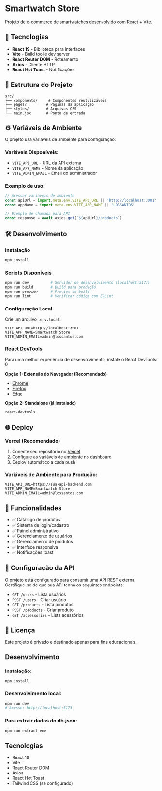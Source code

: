 # Smartwatch Store

Projeto de e-commerce de smartwatches desenvolvido com React + Vite.

## 🚀 Tecnologias

- **React 19** - Biblioteca para interfaces
- **Vite** - Build tool e dev server
- **React Router DOM** - Roteamento
- **Axios** - Cliente HTTP
- **React Hot Toast** - Notificações

## 📁 Estrutura do Projeto

```
src/
├── components/     # Componentes reutilizáveis
├── pages/         # Páginas da aplicação
├── styles/        # Arquivos CSS
└── main.jsx       # Ponto de entrada
```

## ⚙️ Variáveis de Ambiente

O projeto usa variáveis de ambiente para configuração:

### Variáveis Disponíveis:
- `VITE_API_URL` - URL da API externa
- `VITE_APP_NAME` - Nome da aplicação
- `VITE_ADMIN_EMAIL` - Email do administrador

### Exemplo de uso:
```javascript
// Acessar variáveis de ambiente
const apiUrl = import.meta.env.VITE_API_URL || 'http://localhost:3001'
const appName = import.meta.env.VITE_APP_NAME || 'LOSSANTOS'

// Exemplo de chamada para API
const response = await axios.get(`${apiUrl}/products`)
```

## 🛠️ Desenvolvimento

### Instalação
```bash
npm install
```

### Scripts Disponíveis
```bash
npm run dev          # Servidor de desenvolvimento (localhost:5173)
npm run build        # Build para produção
npm run preview      # Preview do build
npm run lint         # Verificar código com ESLint
```

### Configuração Local
Crie um arquivo `.env.local`:
```
VITE_API_URL=http://localhost:3001
VITE_APP_NAME=Smartwatch Store
VITE_ADMIN_EMAIL=admin@lossantos.com
```

### React DevTools
Para uma melhor experiência de desenvolvimento, instale o React DevTools: <mcreference link="https://react.dev/link/react-devtools" index="0">0</mcreference>

**Opção 1: Extensão do Navegador (Recomendado)**
- [Chrome](https://chrome.google.com/webstore/detail/react-developer-tools/fmkadmapgofadopljbjfkapdkoienihi)
- [Firefox](https://addons.mozilla.org/en-US/firefox/addon/react-devtools/)
- [Edge](https://microsoftedge.microsoft.com/addons/detail/react-developer-tools/gpphkfbcpidddadnkolkpfckpihlkkil)

**Opção 2: Standalone (já instalado)**
```bash
react-devtools
```

## 🌐 Deploy

### Vercel (Recomendado)
1. Conecte seu repositório no [Vercel](https://vercel.com)
2. Configure as variáveis de ambiente no dashboard
3. Deploy automático a cada push

### Variáveis de Ambiente para Produção:
```
VITE_API_URL=https://sua-api-backend.com
VITE_APP_NAME=Smartwatch Store
VITE_ADMIN_EMAIL=admin@lossantos.com
```

## 📱 Funcionalidades

- ✅ Catálogo de produtos
- ✅ Sistema de login/cadastro
- ✅ Painel administrativo
- ✅ Gerenciamento de usuários
- ✅ Gerenciamento de produtos
- ✅ Interface responsiva
- ✅ Notificações toast

## 🔧 Configuração da API

O projeto está configurado para consumir uma API REST externa. Certifique-se de que sua API tenha os seguintes endpoints:

- `GET /users` - Lista usuários
- `POST /users` - Criar usuário
- `GET /products` - Lista produtos
- `POST /products` - Criar produto
- `GET /accessories` - Lista acessórios

## 📄 Licença

Este projeto é privado e destinado apenas para fins educacionais.

## Desenvolvimento

### Instalação:
```bash
npm install
```

### Desenvolvimento local:
```bash
npm run dev
# Acesse: http://localhost:5173
```

### Para extrair dados do db.json:
```bash
npm run extract-env
```

## Tecnologias
- React 19
- Vite
- React Router DOM
- Axios
- React Hot Toast
- Tailwind CSS (se configurado)

